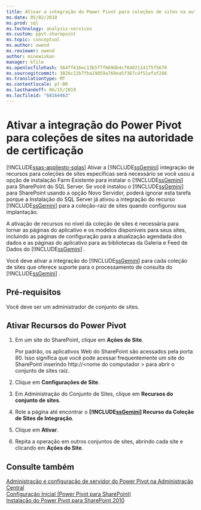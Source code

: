 ```yaml
---
title: Ativar a integração do Power Pivot para coleções de sites na autoridade de certificação | Microsoft Docs
ms.date: 05/02/2018
ms.prod: sql
ms.technology: analysis-services
ms.custom: ppvt-sharepoint
ms.topic: conceptual
ms.author: owend
ms.reviewer: owend
author: minewiskan
manager: kfile
ms.openlocfilehash: 564ff616ec13b5f7f669db4cf6402114175f5670
ms.sourcegitcommit: 3026c22b7fba19059a769ea5f367c4f51efaf286
ms.translationtype: MT
ms.contentlocale: pt-BR
ms.lasthandoff: 06/15/2019
ms.locfileid: "68164463"
---
```

# <a name="activate-power-pivot-integration-for-site-collections-in-ca"></a>Ativar a integração do Power Pivot para coleções de sites na autoridade de certificação
[!INCLUDE[ssas-appliesto-sqlas](../../includes/ssas-appliesto-sqlas.md)]
  Ativar a [!INCLUDE[ssGemini](../../includes/ssgemini-md.md)] integração de recursos para coleções de sites específicas será necessário se você usou a opção de instalação Farm Existente para instalar o [!INCLUDE[ssGemini](../../includes/ssgemini-md.md)] para SharePoint do SQL Server. Se você instalou o [!INCLUDE[ssGemini](../../includes/ssgemini-md.md)] para SharePoint usando a opção Novo Servidor, poderá ignorar esta tarefa porque a Instalação do SQL Server já ativou a integração do recurso [!INCLUDE[ssGemini](../../includes/ssgemini-md.md)] para a coleção-raiz de sites quando configurou sua implantação.  
  
 A ativação de recursos no nível da coleção de sites é necessária para tornar as páginas do aplicativo e os modelos disponíveis para seus sites, incluindo as páginas de configuração para a atualização agendada dos dados e as páginas do aplicativo para as bibliotecas da Galeria e Feed de Dados do [!INCLUDE[ssGemini](../../includes/ssgemini-md.md)] .  
  
 Você deve ativar a integração do [!INCLUDE[ssGemini](../../includes/ssgemini-md.md)] para cada coleção de sites que oferece suporte para o processamento de consulta do [!INCLUDE[ssGemini](../../includes/ssgemini-md.md)] .  
  
## <a name="prerequisites"></a>Pré-requisitos  
 Você deve ser um administrador de conjunto de sites.  
  
## <a name="activate-power-pivot-features"></a>Ativar Recursos do Power Pivot  
  
1.  Em um site do SharePoint, clique em **Ações do Site**.  
  
     Por padrão, os aplicativos Web do SharePoint são acessados pela porta 80. Isso significa que você pode acessar frequentemente um site do SharePoint inserindo http://\<nome do computador > para abrir o conjunto de sites raiz.  
  
2.  Clique em **Configurações de Site**.  
  
3.  Em Administração do Conjunto de Sites, clique em **Recursos do conjunto de sites**.  
  
4.  Role a página até encontrar o **[!INCLUDE[ssGemini](../../includes/ssgemini-md.md)] Recurso da Coleção de Sites de Integração**.  
  
5.  Clique em **Ativar**.  
  
6.  Repita a operação em outros conjuntos de sites, abrindo cada site e clicando em **Ações do Site**.  
  
## <a name="see-also"></a>Consulte também  
 [Administração e configuração de servidor do Power Pivot na Administração Central](../../analysis-services/power-pivot-sharepoint/power-pivot-server-administration-and-configuration-in-central-administration.md)   
 [Configuração Inicial (Power Pivot para SharePoint)](http://msdn.microsoft.com/3a0ec2eb-017a-40db-b8d4-8aa8f4cdc146)   
 [Instalação do Power Pivot para SharePoint 2010](http://msdn.microsoft.com/8d47dde7-c941-4280-a934-e2fe3f9a938f)  
  
  
